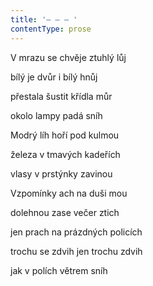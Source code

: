 ```yaml
---
title: '– – – '
contentType: prose
---
```


V mrazu se chvěje ztuhlý lůj

bílý je dvůr i bílý hnůj

přestala šustit křídla můr

okolo lampy padá sníh

Modrý líh hoří pod kulmou

železa v tmavých kadeřích

vlasy v prstýnky zavinou

Vzpomínky ach na duši mou

dolehnou zase večer ztich

jen prach na prázdných policích

trochu se zdvih jen trochu zdvih

jak v polích větrem sníh
